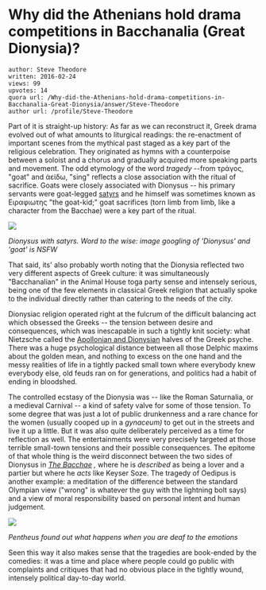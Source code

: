 # Why did the Athenians hold drama competitions in Bacchanalia (Great Dionysia)?

	author: Steve Theodore
	written: 2016-02-24
	views: 99
	upvotes: 14
	quora url: /Why-did-the-Athenians-hold-drama-competitions-in-Bacchanalia-Great-Dionysia/answer/Steve-Theodore
	author url: /profile/Steve-Theodore


Part of it is straight-up history: As far as we can reconstruct it, Greek drama evolved out of what amounts to liturgical readings: the re-enactment of important scenes from the mythical past staged as a key part of the religious celebration. They originated as hymns with a counterpoise between a soloist and a chorus and gradually acquired more speaking parts and movement. The odd etymology of the word _tragedy_  --from τράγος, "goat" and ἀείδω, "sing" reflects a close association with the ritual of sacrifice. Goats were closely associated with Dionysus -- his primary servants were goat-legged [satyrs](https://en.wikipedia.org/wiki/Satyr) and he himself was sometimes known as Ειραφιωτης "the goat-kid;" goat sacrifices (torn limb from limb, like a character from the Bacchae) were a key part of the ritual. 

![](https://qph.fs.quoracdn.net/main-qimg-3c2b54a29b5091e9e549e41a8aa647c7-c)

 _Dionysus with satyrs. Word to the wise: image googling of 'Dionysus' and 'goat' is NSFW_ 

That said, its' also probably worth noting that the Dionysia reflected two very different aspects of Greek culture: it was simultaneously "Bacchanalian" in the Animal House toga party sense and intensely serious, being one of the few elements in classical Greek religion that actually spoke to the individual directly rather than catering to the needs of the city. 


Dionysiac religion operated right at the fulcrum of the difficult balancing act which obsessed the Greeks -- the tension between desire and consequences, which was inescapable in such a tightly knit society: what Nietzsche called the [Apollonian and Dionysian](https://en.wikipedia.org/wiki/Apollonian_and_Dionysian) halves of the Greek psyche. There was a huge psychological distance between all those Delphic maxims about the golden mean, and nothing to excess on the one hand and the messy realities of life in a tightly packed small town where everybody knew everybody else, old feuds ran on for generations, and politics had a habit of ending in bloodshed. 

The controlled ecstasy of the Dionysia was -- like the Roman Saturnalia, or a medieval Carnival -- a kind of safety valve for some of those tension. To some degree that was just a lot of public drunkenness and a rare chance for the women (usually cooped up in a _gynaceum)_  to get out in the streets and live it up a little. But it was also quite deliberately perceived as a time for reflection as well. The entertainments were very precisely targeted at those terrible small-town tensions and their possible consequences. The epitome of that whole thing is the weird disconnect between the two sides of Dionysus in _[The Bacchae](https://en.wikipedia.org/wiki/The_Bacchae)_ _,_ where he is _described_  as being a lover and a partier but where he _acts_ like Keyser Soze. The tragedy of Oedipus is another example: a meditation of the difference between the standard Olympian view ("wrong" is whatever the guy with the lightning bolt says) and a view of moral responsibility based on personal intent and human judgement. 

![](https://qph.fs.quoracdn.net/main-qimg-fb1cf032536612ce331337a651363eec-c)

 _Pentheus found out what happens when you are deaf to the emotions_ 

Seen this way it also makes sense that the tragedies are book-ended by the comedies: it was a time and place where people could go public with complaints and critiques that had no obvious place in the tightly wound, intensely political day-to-day world. 

